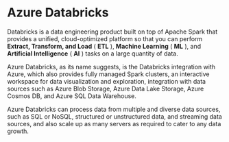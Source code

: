 # Azure Databricks

Databricks is a data engineering product built on top of Apache Spark that provides a unified, cloud-optimized []()platform so that you can perform **Extract, Transform, and Load** ( **ETL** ), **Machine Learning** ( **ML** ), and **Artificial Intelligence** ( **AI** ) tasks []()on a large []()quantity of data.

Azure Databricks, as its name suggests, is the Databricks integration with Azure, which also provides fully managed Spark clusters, an interactive workspace for data visualization and exploration, integration with data sources such as Azure Blob Storage, Azure Data Lake Storage, Azure Cosmos DB, and Azure SQL Data Warehouse.

Azure Databricks can process data from multiple and diverse data sources, such as SQL or NoSQL, structured or unstructured data, and streaming data sources, and also scale up as many servers as required to cater to any data growth.
